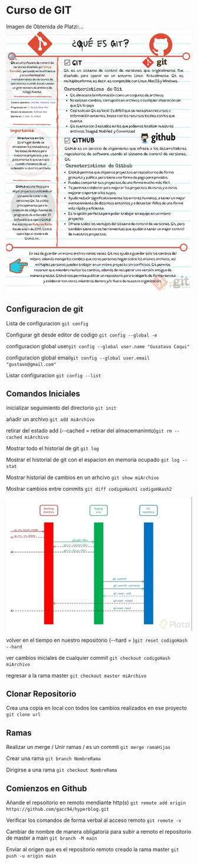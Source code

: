 # Curso de GIT

Imagen de Obtenida de Platzi:...
![Inicial](./assets/Que_es_Git-8f5b6780-47b4-4ff7-9a8a-6fdec5a0f1af.webp)
## Configuracion de git

Lista de configuracion `git config`

Configurar git desde editor de codigo `git config --global -e`

configuracion global user`git config --global user.name "Gusatavo Caqui"`

configuracion global email`git config --global user.email "gustavo@gmail.com"`

Listar configuracion `git config --list`

## Comandos Iniciales

inicializar seguimiento del directorio `git init`

añadir un archivo `git add miArchivo`

retirar del estado add (--cached = retirar del almacemanimto)`git rm --cached miArchivo`

Mostrar todo el historial de git `git log`

Mostrar el historial de git con el espacion en memoria ocupado `git log --stat `

Mostrar historial de cambios en un arhcivo `git show miArchivo`

Mostrar cambios entre commits `git diff codigoHash1 codigoHAash2`

![Imagen de estados de git](/assets/estados-git-0acb84f7-5080-4098-99d9-59012a3b8e86-e5b46dbb-9bab-4d7c-aa74-c055ffcde639.webp)
 
volver en el tiempo en nuestro repositorio (--hard = )`git reset codigoHash  --hard`

ver cambios iniciales de cualquier commit `git checkout codigoHash miArchivo`

regresar a la rama master `git checkout master miArchivo`

## Clonar Repositorio

Crea una copia en local con todos los cambios realizados en ese 
proyecto `git clone url`


## Ramas

Realizar un merge / Unir ramas / es un commit `git merge ramaHijas`

Crear una rama `git branch NombreRama`

Dirigirse a una rama `git checkout NombreRama`

## Comienzos en Github

Añande el repsoitorio en remoto mendiante
http(s) `git remote add origin https://github.com/gacc94/hyperblog.git`

Verificar los comandos de forma verbal al acceso 
remoto `git remote -v`

Cambiar de nombre de manera obligatoria para subir a remoto
el repositorio de master a main `git branch -M main`

Enviar al origen que es el repositorio remoto creado la rama master 
`git push -u origin main`

